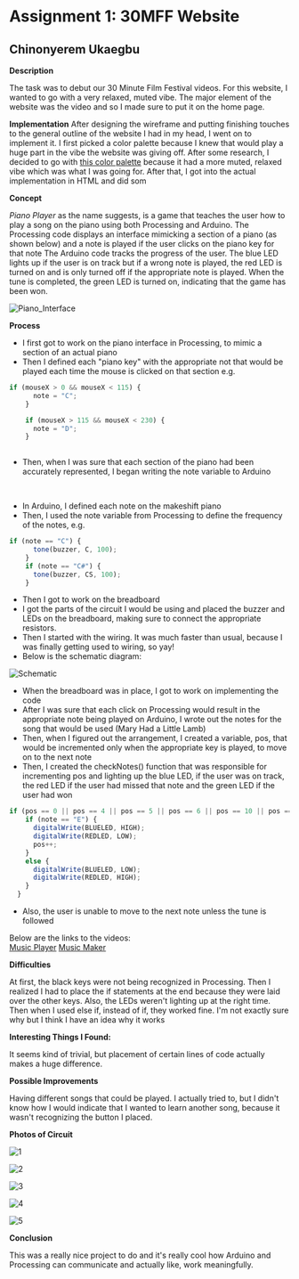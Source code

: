# Assignment 1: 30MFF Website

## Chinonyerem Ukaegbu

**Description**

The task was to debut our 30 Minute Film Festival videos. For this website, I wanted to go with a very relaxed, muted vibe. The major element of the website was the video and so I made sure to put it on the home page.

**Implementation**
After designing the wireframe and putting finishing touches to the general outline of the website I had in my head, I went on to implement it. I first picked a color palette because I knew that would play a huge part in the vibe the website was giving off. After some research, I decided to go with [this color palette](https://coolors.co/22223b-4a4e69-9a8c98-c9ada7-f2e9e4) because it had a more muted, relaxed vibe which was what I was going for.
After that, I got into the actual implementation in HTML and did som

**Concept**

*Piano Player* as the name suggests, is a game that teaches the user how to play a song on the piano using both Processing and Arduino.
The Processing code displays an interface mimicking a section of a piano (as shown below) and a note is played if the user clicks on the piano key for that note 
The Arduino code tracks the progress of the user. The blue LED lights up if the user is on track but if a wrong note is played, the red LED is turned on and is only turned off if the appropriate note is played.
When the tune is completed, the green LED is turned on, indicating that the game has been won.

![Piano_Interface](images/Screenshot%20(405).jpg)

**Process**
+ I first got to work on the piano interface in Processing, to mimic a section of an actual piano
+ Then I defined each "piano key" with the appropriate not that would be played each time the mouse is clicked on that section e.g.


```js
if (mouseX > 0 && mouseX < 115) {
      note = "C";
    }

    if (mouseX > 115 && mouseX < 230) {
      note = "D";
    }
    
 ```
 
+ Then, when I was sure that each section of the piano had been accurately represented, I began writing the note variable to Arduino
<br>

+ In Arduino, I defined each note on the makeshift piano
+ Then, I used the note variable from Processing to define the frequency of the notes, e.g.


```js
if (note == "C") {
      tone(buzzer, C, 100);
    }
    if (note == "C#") {
      tone(buzzer, CS, 100);
    }
 ```
 
+ Then I got to work on the breadboard
+ I got the parts of the circuit I would be using and placed the buzzer and LEDs on the breadboard, making sure to connect the appropriate resistors.
+ Then I started with the wiring. It was much faster than usual, because I was finally getting used to wiring, so yay!
+ Below is the schematic diagram:

![Schematic](images/Screenshot%20(406).jpeg)

+ When the breadboard was in place, I got to work on implementing the code
+ After I was sure that each click on Processing would result in the appropriate note being played on Arduino, I wrote out the notes for the song that would be used (Mary Had a Little Lamb)
+ Then, when I figured out the arrangement, I created a variable, pos, that would be incremented only when the appropriate key is played, to move on to the next note
+ Then, I created the checkNotes() function that was responsible for incrementing pos and lighting up the blue LED, if the user was on track, the red LED if the user had missed that note and the green LED if the user had won


```js
if (pos == 0 || pos == 4 || pos == 5 || pos == 6 || pos == 10 || pos == 13 || pos == 17 || pos == 18 || pos == 19 || pos == 23) {
    if (note == "E") {
      digitalWrite(BLUELED, HIGH);
      digitalWrite(REDLED, LOW);
      pos++;
    }
    else {
      digitalWrite(BLUELED, LOW);
      digitalWrite(REDLED, HIGH);
    }
  }
  ```

+ Also, the user is unable to move to the next note unless the tune is followed


Below are the links to the videos:\
[Music Player](https://www.youtube.com/watch?v=_6ZXNNd_vmo)
[Music Maker](https://youtu.be/4T26GDzKUJk)


**Difficulties**

At first, the black keys were not being recognized in Processing. Then I realized I had to place the if statements at the end because they were laid over the other keys.
Also, the LEDs weren't lighting up at the right time. Then when I used else if, instead of if, they worked fine. I'm not exactly sure why but I think I have an idea why it works

**Interesting Things I Found:**

It seems kind of trivial, but placement of certain lines of code actually makes a huge difference.

**Possible Improvements**

Having different songs that could be played. I actually tried to, but I didn't know how I would indicate that I wanted to learn another song, because it wasn't recognizing the button I placed.

**Photos of Circuit**

![1](images/Screenshot%20(407).jpeg)

![2](images/Screenshot%20(408).jpeg)

![3](images/Screenshot%20(409).jpeg)

![4](images/Screenshot%20(410).jpeg)

![5](images/Screenshot%20(411).jpg)

**Conclusion**

This was a really nice project to do and it's really cool how Arduino and Processing can communicate and actually like, work meaningfully.
